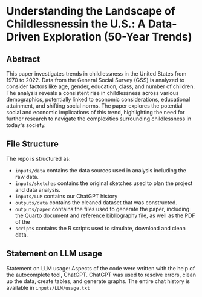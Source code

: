 # Understanding the Landscape of Childlessnessin the U.S.: A Data-Driven Exploration (50-Year Trends)

## Abstract

This paper investigates trends in childlessness in the United States from 1970 to 2022. Data from the General Social Survey (GSS) is analyzed to consider factors like age, gender, education, class, and number of children. The analysis reveals a consistent rise in childlessness across various demographics, potentially linked to economic considerations, educational attainment, and shifting social norms. The paper explores the potential social and economic implications of this trend, highlighting the need for further research to navigate the complexities surrounding childlessness in today's society.

## File Structure

The repo is structured as:

-   `inputs/data` contains the data sources used in analysis including the raw data.
-   `inputs/sketches` contains the original sketches used to plan the project and data analysis.
-   `inputs/LLM` contains our ChatGPT history
-   `outputs/data` contains the cleaned dataset that was constructed.
-   `outputs/paper` contains the files used to generate the paper, including the Quarto document and reference bibliography file, as well as the PDF of the 
-   `scripts` contains the R scripts used to simulate, download and clean data.

## Statement on LLM usage

Statement on LLM usage: Aspects of the code were written with the help of the autocomplete tool, ChatGPT. ChatGPT was used to resolve errors, clean up the data, create tables, and generate graphs. The entire chat history is available in `inputs/LLM/usage.txt`